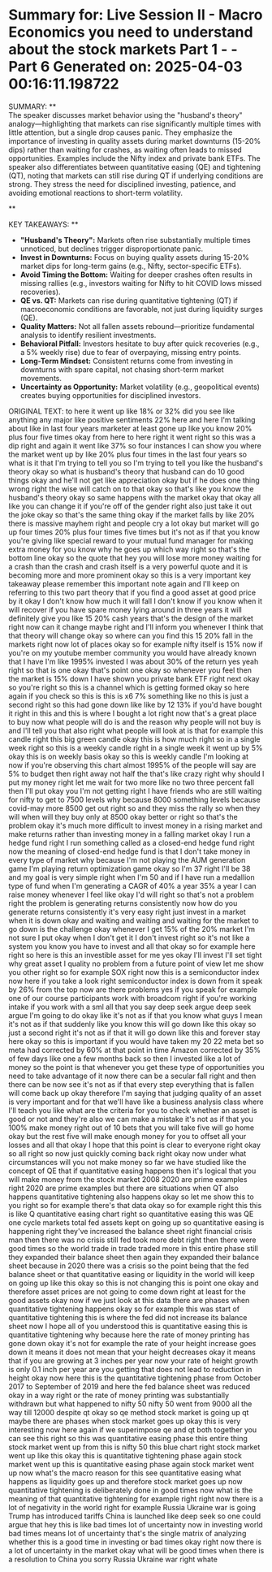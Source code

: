 Summary for: Live Session II - Macro Economics you need to understand about the stock markets Part 1 - - Part 6
Generated on: 2025-04-03 00:16:11.198722
==================================================

SUMMARY:
**  
The speaker discusses market behavior using the "husband's theory" analogy—highlighting that markets can rise significantly multiple times with little attention, but a single drop causes panic. They emphasize the importance of investing in quality assets during market downturns (15-20% dips) rather than waiting for crashes, as waiting often leads to missed opportunities. Examples include the Nifty index and private bank ETFs. The speaker also differentiates between quantitative easing (QE) and tightening (QT), noting that markets can still rise during QT if underlying conditions are strong. They stress the need for disciplined investing, patience, and avoiding emotional reactions to short-term volatility.

**

KEY TAKEAWAYS:
**  
- **"Husband's Theory":** Markets often rise substantially multiple times unnoticed, but declines trigger disproportionate panic.  
- **Invest in Downturns:** Focus on buying quality assets during 15-20% market dips for long-term gains (e.g., Nifty, sector-specific ETFs).  
- **Avoid Timing the Bottom:** Waiting for deeper crashes often results in missing rallies (e.g., investors waiting for Nifty to hit COVID lows missed recoveries).  
- **QE vs. QT:** Markets can rise during quantitative tightening (QT) if macroeconomic conditions are favorable, not just during liquidity surges (QE).  
- **Quality Matters:** Not all fallen assets rebound—prioritize fundamental analysis to identify resilient investments.  
- **Behavioral Pitfall:** Investors hesitate to buy after quick recoveries (e.g., a 5% weekly rise) due to fear of overpaying, missing entry points.  
- **Long-Term Mindset:** Consistent returns come from investing in downturns with spare capital, not chasing short-term market movements.  
- **Uncertainty as Opportunity:** Market volatility (e.g., geopolitical events) creates buying opportunities for disciplined investors.

ORIGINAL TEXT:
 to here it went up like 18% or 32% did you see like anything any major like positive sentiments 22% here and here I'm talking about like in last four years marketer at least gone up like you know 20% plus four five times okay from here to here right it went right so this was a dip right and again it went like 37% so four instances I can show you where the market went up by like 20% plus four times in the last four years so what is it that I'm trying to tell you so I'm trying to tell you like the husband's theory okay so what is husband's theory that husband can do 10 good things okay and he'll not get like appreciation okay but if he does one thing wrong right the wise will catch on to that okay so that's like you know the husband's theory okay so same happens with the market okay that okay all like you can change it if you're off of the gender right also just take it out the joke okay so that's the same thing okay if the market falls by like 20% there is massive mayhem right and people cry a lot okay but market will go up four times 20% plus four times five times but it's not as if that you know you're giving like special reward to your mutual fund manager for making extra money for you know why he goes up which way right so that's the bottom line okay so the quote that hey you will lose more money waiting for a crash than the crash and crash itself is a very powerful quote and it is becoming more and more prominent okay so this is a very important key takeaway please remember this important note again and I'll keep on referring to this two part theory that if you find a good asset at good price by it okay I don't know how much it will fall I don't know if you know when it will recover if you have spare money lying around in three years it will definitely give you like 15 20% cash years that's the design of the market right now can it change maybe right and I'll inform you whenever I think that that theory will change okay so where can you find this 15 20% fall in the markets right now lot of places okay so for example nifty itself is 15% now if you're on my youtube member community you would have already known that I have I'm like 1995% invested I was about 30% of the return yes yeah right so that is one okay that's point one okay so whenever you feel then the market is 15% down I have shown you private bank ETF right next okay so you're right so this is a channel which is getting formed okay so here again if you check so this is this is x6 7% something like no this is just a second right so this had gone down like like by 12 13% if you'd have bought it right in this and this is where I bought a lot right now that's a great place to buy now what people will do is and the reason why people will not buy is and I'll tell you that also right what people will look at is that for example this candle right this big green candle okay this is how much right so in a single week right so this is a weekly candle right in a single week it went up by 5% okay this is on weekly basis okay so this is weekly candle I'm looking at now if you're observing this chart almost 1995% of the people will say are 5% to budget then right away not half the that's like crazy right why should I put my money right let me wait for two more like no two three percent fall then I'll put okay you I'm not getting right I have friends who are still waiting for nifty to get to 7500 levels why because 8000 something levels because covid-may more 8500 get out right so and they miss the rally so when they will when will they buy only at 8500 okay better or right so that's the problem okay it's much more difficult to invest money in a rising market and make returns rather than investing money in a falling market okay I run a hedge fund right I run something called as a closed-end hedge fund right now the meaning of closed-end hedge fund is that I don't take money in every type of market why because I'm not playing the AUM generation game I'm playing return optimization game okay so I'm 37 right I'll be 38 and my goal is very simple right when I'm 50 and if I have run a medallion type of fund when I'm generating a CAGR of 40% a year 35% a year I can raise money whenever I feel like okay I'd will right so that's not a problem right the problem is generating returns consistently now how do you generate returns consistently it's very easy right just invest in a market when it is down okay and waiting and waiting and waiting for the market to go down is the challenge okay whenever I get 15% of the 20% market I'm not sure I put okay when I don't get it I don't invest right so it's not like a system you know you have to invest and all that okay so for example here right so here is this an investible asset for me yes okay I'll invest I'll set tight why great asset I quality no problem from a future point of view let me show you other right so for example SOX right now this is a semiconductor index now here if you take a look right semiconductor index is down from it speak by 26% from the top now are there problems yes if you speak for example one of our course participants work with broadcom right if you're working intake if you work with a sml all that you say deep seek argue deep seek argue I'm going to do okay like it's not as if that you know what guys I mean it's not as if that suddenly like you know this will go down like this okay so just a second right it's not as if that it will go down like this and forever stay here okay so this is important if you would have taken my 20 22 meta bet so meta had corrected by 60% at that point in time Amazon corrected by 35% of few days like one a few months back so then I invested like a lot of money so the point is that whenever you get these type of opportunities you need to take advantage of it now there can be a secular fall right and then there can be now see it's not as if that every step everything that is fallen will come back up okay therefore I'm saying that judging quality of an asset is very important and for that we'll have like a business analysis class where I'll teach you like what are the criteria for you to check whether an asset is good or not and they're also we can make a mistake it's not as if that you 100% make money right out of 10 bets that you will take five will go home okay but the rest five will make enough money for you to offset all your losses and all that okay I hope that this point is clear to everyone right okay so all right so now just quickly coming back right okay now under what circumstances will you not make money so far we have studied like the concept of QE that if quantitative easing happens then it's logical that you will make money from the stock market 2008 2020 are prime examples right 2020 are prime examples but there are situations when QT also happens quantitative tightening also happens okay so let me show this to you right so for example there's that data okay so for example right this this is like Q quantitative easing chart right so quantitative easing this was QE one cycle markets total fed assets kept on going up so quantitative easing is happening right they've increased the balance sheet right financial crisis man then there was no crisis still fed took more debt right then there were good times so the world trade in trade traded more in this entire phase still they expanded their balance sheet then again they expanded their balance sheet because in 2020 there was a crisis so the point being that the fed balance sheet or that quantitative easing or liquidity in the world will keep on going up like this okay so this is not changing this is point one okay and therefore asset prices are not going to come down right at least for the good assets okay now if we just look at this data there are phases when quantitative tightening happens okay so for example this was start of quantitative tightening this is where the fed did not increase its balance sheet now I hope all of you understood this is quantitative easing this is quantitative tightening why because here the rate of money printing has gone down okay it's not for example the rate of your height increase goes down it means it does not mean that your height decreases okay it means that if you are growing at 3 inches per year now your rate of height growth is only 0.1 inch per year are you getting that does not lead to reduction in height okay now here this is the quantitative tightening phase from October 2017 to September of 2019 and here the fed balance sheet was reduced okay in a way right or the rate of money printing was substantially withdrawn but what happened to nifty 50 nifty 50 went from 9000 all the way till 12000 despite qt okay so qe method stock market is going up qt maybe there are phases when stock market goes up okay this is very interesting now here again if we superimpose qe and qt both together you can see this right so this was quantitative easing phase this entire thing stock market went up from this is nifty 50 this blue chart right stock market went up like this okay this is quantitative tightening phase again stock market went up this is quantitative easing phase again stock market went up now what's the macro reason for this see quantitative easing what happens as liquidity goes up and therefore stock market goes up now quantitative tightening is deliberately done in good times now what is the meaning of that quantitative tightening for example right right now there is a lot of negativity in the world right for example Russia Ukraine war is going Trump has introduced tariffs China is launched like deep seek so one could argue that hey this is like bad times lot of uncertainty now in investing world bad times means lot of uncertainty that's the single matrix of analyzing whether this is a good time in investing or bad times okay right now there is a lot of uncertainty in the market okay what will be good times when there is a resolution to China you sorry Russia Ukraine war right whate